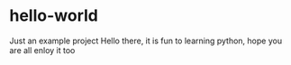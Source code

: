 # hello-world
Just an example project
Hello there, it is fun to learning python, hope you are all enloy it too

